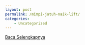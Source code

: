 ```yaml
---
layout: post
permalink: /mimpi-jatuh-naik-lift/
categories:
    - Uncategorized
---
```


[Baca Selengkapnya](/03)